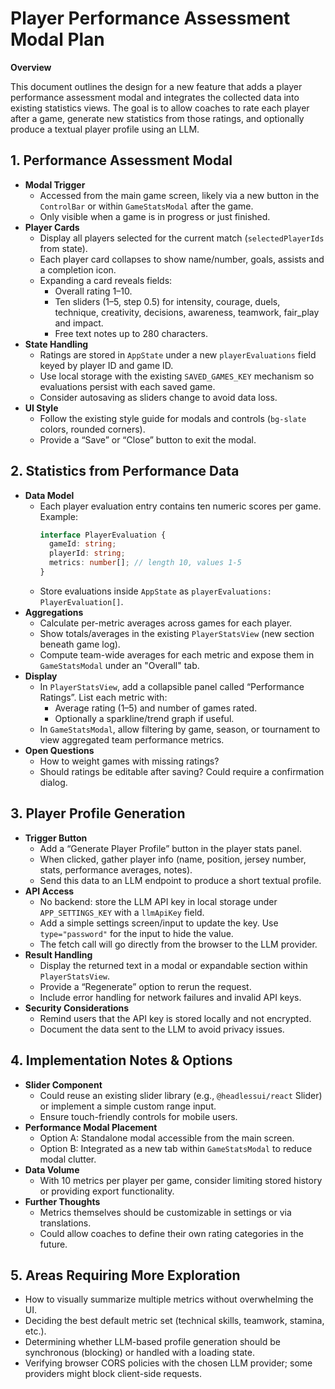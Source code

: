 # Player Performance Assessment Modal Plan

**Overview**

This document outlines the design for a new feature that adds a player performance assessment modal and integrates the collected data into existing statistics views. The goal is to allow coaches to rate each player after a game, generate new statistics from those ratings, and optionally produce a textual player profile using an LLM.

## 1. Performance Assessment Modal

- **Modal Trigger**
  - Accessed from the main game screen, likely via a new button in the `ControlBar` or within `GameStatsModal` after the game.
  - Only visible when a game is in progress or just finished.
- **Player Cards**
  - Display all players selected for the current match (`selectedPlayerIds` from state).
  - Each player card collapses to show name/number, goals, assists and a completion icon.
  - Expanding a card reveals fields:
    - Overall rating 1–10.
    - Ten sliders (1–5, step 0.5) for intensity, courage, duels, technique, creativity, decisions, awareness, teamwork, fair_play and impact.
    - Free text notes up to 280 characters.
- **State Handling**
  - Ratings are stored in `AppState` under a new `playerEvaluations` field keyed by player ID and game ID.
  - Use local storage with the existing `SAVED_GAMES_KEY` mechanism so evaluations persist with each saved game.
  - Consider autosaving as sliders change to avoid data loss.
- **UI Style**
  - Follow the existing style guide for modals and controls (`bg-slate` colors, rounded corners).
  - Provide a “Save” or “Close” button to exit the modal.

## 2. Statistics from Performance Data

- **Data Model**
  - Each player evaluation entry contains ten numeric scores per game. Example:
    ```ts
    interface PlayerEvaluation {
      gameId: string;
      playerId: string;
      metrics: number[]; // length 10, values 1-5
    }
    ```
  - Store evaluations inside `AppState` as `playerEvaluations: PlayerEvaluation[]`.
- **Aggregations**
  - Calculate per-metric averages across games for each player.
  - Show totals/averages in the existing `PlayerStatsView` (new section beneath game log).
  - Compute team-wide averages for each metric and expose them in `GameStatsModal` under an "Overall" tab.
- **Display**
  - In `PlayerStatsView`, add a collapsible panel called “Performance Ratings”. List each metric with:
    - Average rating (1–5) and number of games rated.
    - Optionally a sparkline/trend graph if useful.
  - In `GameStatsModal`, allow filtering by game, season, or tournament to view aggregated team performance metrics.
- **Open Questions**
  - How to weight games with missing ratings?
  - Should ratings be editable after saving? Could require a confirmation dialog.

## 3. Player Profile Generation

- **Trigger Button**
  - Add a “Generate Player Profile” button in the player stats panel.
  - When clicked, gather player info (name, position, jersey number, stats, performance averages, notes).
  - Send this data to an LLM endpoint to produce a short textual profile.
- **API Access**
  - No backend: store the LLM API key in local storage under `APP_SETTINGS_KEY` with a `llmApiKey` field.
  - Add a simple settings screen/input to update the key. Use `type="password"` for the input to hide the value.
  - The fetch call will go directly from the browser to the LLM provider.
- **Result Handling**
  - Display the returned text in a modal or expandable section within `PlayerStatsView`.
  - Provide a “Regenerate” option to rerun the request.
  - Include error handling for network failures and invalid API keys.
- **Security Considerations**
  - Remind users that the API key is stored locally and not encrypted.
  - Document the data sent to the LLM to avoid privacy issues.

## 4. Implementation Notes & Options

- **Slider Component**
  - Could reuse an existing slider library (e.g., `@headlessui/react` Slider) or implement a simple custom range input.
  - Ensure touch-friendly controls for mobile users.
- **Performance Modal Placement**
  - Option A: Standalone modal accessible from the main screen.
  - Option B: Integrated as a new tab within `GameStatsModal` to reduce modal clutter.
- **Data Volume**
  - With 10 metrics per player per game, consider limiting stored history or providing export functionality.
- **Further Thoughts**
  - Metrics themselves should be customizable in settings or via translations.
  - Could allow coaches to define their own rating categories in the future.

## 5. Areas Requiring More Exploration

- How to visually summarize multiple metrics without overwhelming the UI.
- Deciding the best default metric set (technical skills, teamwork, stamina, etc.).
- Determining whether LLM-based profile generation should be synchronous (blocking) or handled with a loading state.
- Verifying browser CORS policies with the chosen LLM provider; some providers might block client-side requests.

